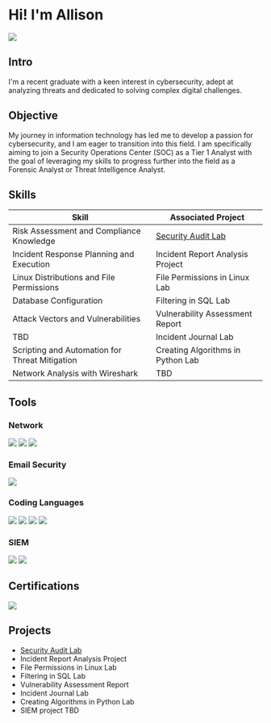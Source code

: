 # Hi! I'm Allison
<a href="https://www.linkedin.com/in/allisonefhumphrey/"><img src="https://img.shields.io/badge/-LinkedIn-0072b1?&style=for-the-badge&logo=linkedin&logoColor=white" /></a>
## Intro
I'm a recent graduate with a keen interest in cybersecurity, adept at analyzing threats and dedicated to solving complex digital challenges. 

## Objective

My journey in information technology has led me to develop a passion for cybersecurity, and I am eager to transition into this field. I am specifically aiming to join a Security Operations Center (SOC) as a Tier 1 Analyst with the goal of leveraging my skills to progress further into the field as a Forensic Analyst or Threat Intelligence Analyst.

## Skills

| Skill                                         | Associated Project         |
|-----------------------------------------------|----------------------------|
| Risk Assessment and Compliance Knowledge       | <a href="https://github.com/aehumphrey/Test-Project/tree/main">Security Audit Lab</a>|
| Incident Response Planning and Execution | Incident Report Analysis Project|
| Linux Distributions and File Permissions     | File Permissions in Linux Lab|
| Database Configuration                | Filtering in SQL Lab|
| Attack Vectors and Vulnerabilities | Vulnerability Assessment Report|
| TBD| Incident Journal Lab |
| Scripting and Automation for Threat Mitigation | Creating Algorithms in Python Lab|
| Network Analysis with Wireshark       | TBD|

## Tools

### Network
<div>
    <img src="https://img.shields.io/badge/-Suricata-EF3B2D?&style=for-the-badge&logo=Suricata&logoColor=white" />
    <img src="https://img.shields.io/badge/-tcpdump-1679A7?&style=for-the-badge&logo=tcpdump&logoColor=white" />
    <img src="https://img.shields.io/badge/-Wireshark-1679A7?&style=for-the-badge&logo=Wireshark&logoColor=white" />

</div>

### Email Security
<div>
    <img src="https://img.shields.io/badge/-Mimecast-005FF9?&style=for-the-badge&logio=Mimecast&logoColor=white" />

</div>

### Coding Languages
<div>
    <img src="https://img.shields.io/badge/-Python-3776AB?&style=for-the-badge&logo=Python&logoColor=white" />
    <img src = "https://img.shields.io/badge/-Debian-A81D33?style=for-the-badge&logo=Debian&logoColor=white"</>
    <img src="https://img.shields.io/badge/-MySQL-4479A1?style=for-the-badge&logo=MySQL&logoColor=white"</>
    <img src="https://img.shields.io/badge/-PostgreSQL-336791?style=for-the-badge&logo=PostgreSQL&logoColor=white"</>

</div>

### SIEM
<div>
    <img src="https://img.shields.io/badge/-Google%20Chronicle-1679A7?&style=for-the-badge&logo=google-chronicle&logoColor=white" />
    <img src="https://img.shields.io/badge/-Splunk-000000?&style=for-the-badge&logo=Splunk&logoColor=white" />
</div>

## Certifications
<div>
<a href="https://www.credly.com/badges/fa1c5e22-3e35-4c17-acf7-c6745190fe94/public_url"><img src="https://img.shields.io/badge/-Google%20Cybersecurity%20Professional%20Certificate-000080?&style=for-the-badge&logo=Google&logoColor=white" /></a>

    
</div>

## Projects
- <a href="https://github.com/aehumphrey/Test-Project/tree/main">Security Audit Lab</a>
- Incident Report Analysis Project
- File Permissions in Linux Lab
- Filtering in SQL Lab
- Vulnerability Assessment Report
- Incident Journal Lab
- Creating Algorithms in Python Lab
- SIEM project TBD
